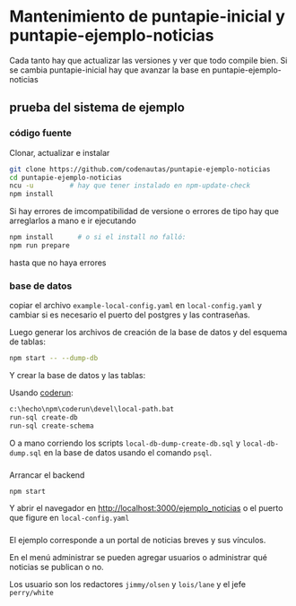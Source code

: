 # Mantenimiento de puntapie-inicial y puntapie-ejemplo-noticias

Cada tanto hay que actualizar las versiones y ver que todo compile bien. 
Si se cambia puntapie-inicial hay que avanzar la base en puntapie-ejemplo-noticias

## prueba del sistema de ejemplo

### código fuente

Clonar, actualizar e instalar

```sh
git clone https://github.com/codenautas/puntapie-ejemplo-noticias
cd puntapie-ejemplo-noticias
ncu -u         # hay que tener instalado en npm-update-check
npm install
```

Si hay errores de imcompatibilidad de versione o errores de tipo hay que arreglarlos a mano e ir ejecutando
```sh
npm install      # o si el install no falló:
npm run prepare
```
hasta que no haya errores

### base de datos

copiar el archivo `example-local-config.yaml` en `local-config.yaml` y cambiar si es necesario el puerto del postgres y las contraseñas. 

Luego generar los archivos de creación de la base de datos y del esquema de tablas:

```sh
npm start -- --dump-db
```

Y crear la base de datos y las tablas:

Usando [coderun](https://github/codenautas/coderun):

```sh
c:\hecho\npm\coderun\devel\local-path.bat
run-sql create-db
run-sql create-schema
```

O a mano corriendo los scripts `local-db-dump-create-db.sql` y `local-db-dump.sql` en la base de datos usando el comando `psql`.

###

Arrancar el backend

```sh
npm start
```

Y abrir el navegador en [http://localhost:3000/ejemplo_noticias](http://localhost:3000/ejemplo_noticias) o el puerto que figure en `local-config.yaml`

###

El ejemplo corresponde a un portal de noticias breves y sus vínculos. 

En el menú administrar se pueden agregar usuarios o administrar qué noticias se publican o no. 

Los usuario son los redactores `jimmy/olsen` y `lois/lane` y el jefe `perry/white`